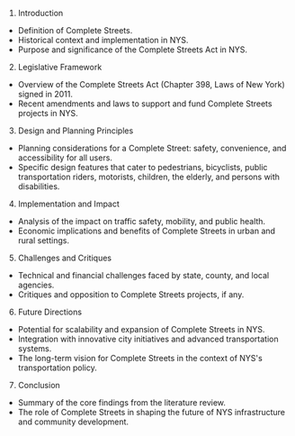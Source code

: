 1. Introduction
- Definition of Complete Streets.
- Historical context and implementation in NYS.
- Purpose and significance of the Complete Streets Act in NYS.

2. Legislative Framework
- Overview of the Complete Streets Act (Chapter 398, Laws of New York) signed in 2011​​​​.
- Recent amendments and laws to support and fund Complete Streets projects in NYS​​.

3. Design and Planning Principles
- Planning considerations for a Complete Street: safety, convenience, and accessibility for all users​​.
- Specific design features that cater to pedestrians, bicyclists, public transportation riders, motorists, children, the elderly, and persons with disabilities​​​​.

4. Implementation and Impact
- Analysis of the impact on traffic safety, mobility, and public health.
- Economic implications and benefits of Complete Streets in urban and rural settings.

5. Challenges and Critiques
- Technical and financial challenges faced by state, county, and local agencies.
- Critiques and opposition to Complete Streets projects, if any.

6. Future Directions
- Potential for scalability and expansion of Complete Streets in NYS.
- Integration with innovative city initiatives and advanced transportation systems.
- The long-term vision for Complete Streets in the context of NYS's transportation policy.

7. Conclusion
- Summary of the core findings from the literature review.
- The role of Complete Streets in shaping the future of NYS infrastructure and community development.
